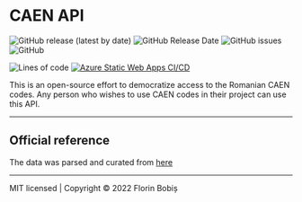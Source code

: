 # CAEN API

![GitHub release (latest by date)](https://img.shields.io/github/v/release/twentytwokhz/caen-api)
![GitHub Release Date](https://img.shields.io/github/release-date/twentytwokhz/caen-api)
![GitHub issues](https://img.shields.io/github/issues/twentytwokhz/caen-api)
![GitHub](https://img.shields.io/github/license/twentytwokhz/caen-api)

![Lines of code](https://img.shields.io/tokei/lines/github/twentytwokhz/caen-api)
[![Azure Static Web Apps CI/CD](https://github.com/twentytwokhz/caen-api/actions/workflows/azure-static-web-apps-lively-island-0c5aca203.yml/badge.svg)](https://github.com/twentytwokhz/caen-api/actions/workflows/azure-static-web-apps-lively-island-0c5aca203.yml)

This is an open-source effort to democratize access to the Romanian CAEN codes.
Any person who wishes to use CAEN codes in their project can use this API.

---
## Official reference

The data was parsed and curated from [here](http://legislatie.just.ro/Public/DetaliiDocument/81727)

---
MIT licensed | Copyright © 2022 Florin Bobiș
